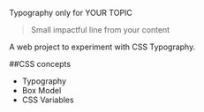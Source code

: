 Typography only for YOUR TOPIC

> Small impactful line from your content

A web project to experiment with CSS Typography.

##CSS concepts
* Typography
* Box Model
* CSS Variables